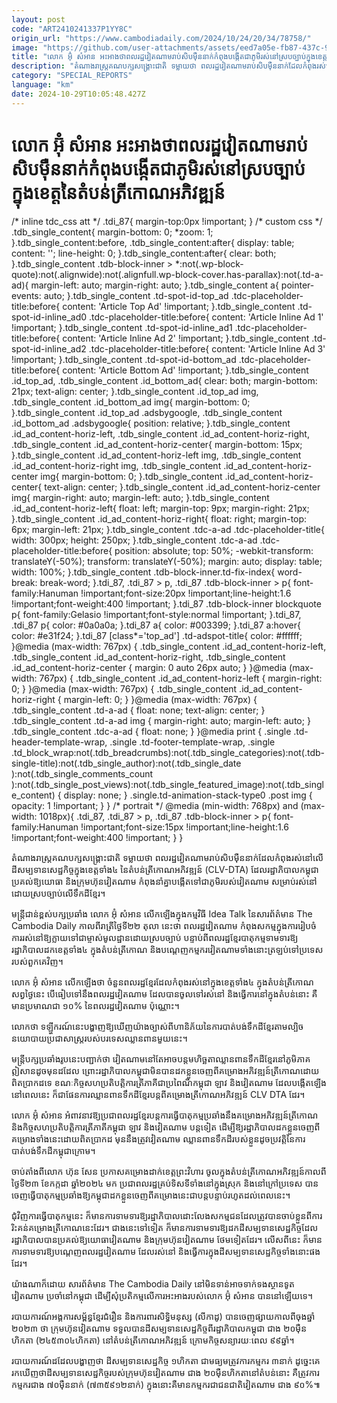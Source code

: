 ```yaml
---
layout: post
code: "ART2410241337P1YY8C"
origin_url: "https://www.cambodiadaily.com/2024/10/24/20/34/78758/"
image: "https://github.com/user-attachments/assets/eed7a05e-fb87-437c-9ece-a19cc39869ed"
title: "លោក អ៊ុំ សំអាន អះអាង​ថា​ពលរដ្ឋ​វៀតណាម​រាប់​សិប​ម៉ឺន​នាក់​កំពុង​បង្កើត​ជា​ភូមិ​រស់នៅ​ស្រប​ច្បាប់​ក្នុង​ខេត្ត​នៃ​តំបន់​ត្រីកោណ​អភិវឌ្ឍន៍"
description: "តំណាងរាស្ត្រ​គណបក្ស​សង្គ្រោះ​ជាតិ ទម្លាយ​ថា ពលរដ្ឋ​វៀតណាម​រាប់​សិប​ម៉ឺន​នាក់​ដែល​កំពុង​រស់នៅ​លើ​ដី​សម្បទាន​សេដ្ឋកិច្ច​ក្នុង​ខេត្ត​ទាំង​៤ នៃ​តំបន់​ត្រីកោណ​អភិវឌ្ឍន៍ (CLV-DTA) ដែល​រដ្ឋាភិបាល​កម្ពុជា​ប្រគល់​ឱ្យ​យោធា និង​ក្រុមហ៊ុន​វៀតណាម កំពុង​នាំគ្នា​បង្កើត​ទៅ​ជា​ភូមិ​របស់​វៀតណាម សម្រាប់​រស់នៅ​ដោយ​ស្រប​ច្បាប់​លើ​ទឹកដី​ខ្មែរ។"
category: "SPECIAL_REPORTS"
language: "km"
date: 2024-10-29T10:05:48.427Z
---
```


# លោក អ៊ុំ សំអាន អះអាង​ថា​ពលរដ្ឋ​វៀតណាម​រាប់​សិប​ម៉ឺន​នាក់​កំពុង​បង្កើត​ជា​ភូមិ​រស់នៅ​ស្រប​ច្បាប់​ក្នុង​ខេត្ត​នៃ​តំបន់​ត្រីកោណ​អភិវឌ្ឍន៍

/\* inline tdc\_css att \*/ .tdi\_87{ margin-top:0px !important; } /\* custom css \*/ .tdb\_single\_content{ margin-bottom: 0; \*zoom: 1; }.tdb\_single\_content:before, .tdb\_single\_content:after{ display: table; content: ''; line-height: 0; }.tdb\_single\_content:after{ clear: both; }.tdb\_single\_content .tdb-block-inner > \*:not(.wp-block-quote):not(.alignwide):not(.alignfull.wp-block-cover.has-parallax):not(.td-a-ad){ margin-left: auto; margin-right: auto; }.tdb\_single\_content a{ pointer-events: auto; }.tdb\_single\_content .td-spot-id-top\_ad .tdc-placeholder-title:before{ content: 'Article Top Ad' !important; }.tdb\_single\_content .td-spot-id-inline\_ad0 .tdc-placeholder-title:before{ content: 'Article Inline Ad 1' !important; }.tdb\_single\_content .td-spot-id-inline\_ad1 .tdc-placeholder-title:before{ content: 'Article Inline Ad 2' !important; }.tdb\_single\_content .td-spot-id-inline\_ad2 .tdc-placeholder-title:before{ content: 'Article Inline Ad 3' !important; }.tdb\_single\_content .td-spot-id-bottom\_ad .tdc-placeholder-title:before{ content: 'Article Bottom Ad' !important; }.tdb\_single\_content .id\_top\_ad, .tdb\_single\_content .id\_bottom\_ad{ clear: both; margin-bottom: 21px; text-align: center; }.tdb\_single\_content .id\_top\_ad img, .tdb\_single\_content .id\_bottom\_ad img{ margin-bottom: 0; }.tdb\_single\_content .id\_top\_ad .adsbygoogle, .tdb\_single\_content .id\_bottom\_ad .adsbygoogle{ position: relative; }.tdb\_single\_content .id\_ad\_content-horiz-left, .tdb\_single\_content .id\_ad\_content-horiz-right, .tdb\_single\_content .id\_ad\_content-horiz-center{ margin-bottom: 15px; }.tdb\_single\_content .id\_ad\_content-horiz-left img, .tdb\_single\_content .id\_ad\_content-horiz-right img, .tdb\_single\_content .id\_ad\_content-horiz-center img{ margin-bottom: 0; }.tdb\_single\_content .id\_ad\_content-horiz-center{ text-align: center; }.tdb\_single\_content .id\_ad\_content-horiz-center img{ margin-right: auto; margin-left: auto; }.tdb\_single\_content .id\_ad\_content-horiz-left{ float: left; margin-top: 9px; margin-right: 21px; }.tdb\_single\_content .id\_ad\_content-horiz-right{ float: right; margin-top: 6px; margin-left: 21px; }.tdb\_single\_content .tdc-a-ad .tdc-placeholder-title{ width: 300px; height: 250px; }.tdb\_single\_content .tdc-a-ad .tdc-placeholder-title:before{ position: absolute; top: 50%; -webkit-transform: translateY(-50%); transform: translateY(-50%); margin: auto; display: table; width: 100%; }.tdb\_single\_content .tdb-block-inner.td-fix-index{ word-break: break-word; }.tdi\_87, .tdi\_87 > p, .tdi\_87 .tdb-block-inner > p{ font-family:Hanuman !important;font-size:20px !important;line-height:1.6 !important;font-weight:400 !important; }.tdi\_87 .tdb-block-inner blockquote p{ font-family:Gelasio !important;font-style:normal !important; }.tdi\_87, .tdi\_87 p{ color: #0a0a0a; }.tdi\_87 a{ color: #003399; }.tdi\_87 a:hover{ color: #e31f24; }.tdi\_87 \[class\*='top\_ad'\] .td-adspot-title{ color: #ffffff; }@media (max-width: 767px) { .tdb\_single\_content .id\_ad\_content-horiz-left, .tdb\_single\_content .id\_ad\_content-horiz-right, .tdb\_single\_content .id\_ad\_content-horiz-center { margin: 0 auto 26px auto; } }@media (max-width: 767px) { .tdb\_single\_content .id\_ad\_content-horiz-left { margin-right: 0; } }@media (max-width: 767px) { .tdb\_single\_content .id\_ad\_content-horiz-right { margin-left: 0; } }@media (max-width: 767px) { .tdb\_single\_content .td-a-ad { float: none; text-align: center; } .tdb\_single\_content .td-a-ad img { margin-right: auto; margin-left: auto; } .tdb\_single\_content .tdc-a-ad { float: none; } }@media print { .single .td-header-template-wrap, .single .td-footer-template-wrap, .single .td\_block\_wrap:not(.tdb\_breadcrumbs):not(.tdb\_single\_categories):not(.tdb-single-title):not(.tdb\_single\_author):not(.tdb\_single\_date ):not(.tdb\_single\_comments\_count ):not(.tdb\_single\_post\_views):not(.tdb\_single\_featured\_image):not(.tdb\_single\_content) { display: none; } .single.td-animation-stack-type0 .post img { opacity: 1 !important; } } /\* portrait \*/ @media (min-width: 768px) and (max-width: 1018px){ .tdi\_87, .tdi\_87 > p, .tdi\_87 .tdb-block-inner > p{ font-family:Hanuman !important;font-size:15px !important;line-height:1.6 !important;font-weight:400 !important; } }

តំណាងរាស្ត្រ​គណបក្ស​សង្គ្រោះ​ជាតិ ទម្លាយ​ថា ពលរដ្ឋ​វៀតណាម​រាប់​សិប​ម៉ឺន​នាក់​ដែល​កំពុង​រស់នៅ​លើ​ដី​សម្បទាន​សេដ្ឋកិច្ច​ក្នុង​ខេត្ត​ទាំង​៤ នៃ​តំបន់​ត្រីកោណ​អភិវឌ្ឍន៍ (CLV-DTA) ដែល​រដ្ឋាភិបាល​កម្ពុជា​ប្រគល់​ឱ្យ​យោធា និង​ក្រុមហ៊ុន​វៀតណាម កំពុង​នាំគ្នា​បង្កើត​ទៅ​ជា​ភូមិ​របស់​វៀតណាម សម្រាប់​រស់នៅ​ដោយ​ស្រប​ច្បាប់​លើ​ទឹកដី​ខ្មែរ។

មន្ត្រី​ជាន់ខ្ពស់​បក្ស​ប្រឆាំង លោក អ៊ុំ សំអាន លើកឡើង​ក្នុង​កម្មវិធី Idea Talk នៃ​សារព័ត៌មាន The Cambodia Daily កាលពី​រាត្រី​ថ្ងៃទី​២២ តុលា នេះ​ថា ពលរដ្ឋ​វៀតណាម កំពុង​សកម្ម​ក្នុង​ការ​រៀបចំ​ការ​រស់នៅ​ឱ្យ​ក្លាយ​ទៅ​ជា​ម្ចាស់​មូលដ្ឋាន​ដោយ​ស្រប​ច្បាប់ បន្ទាប់ពី​ពលរដ្ឋ​ខ្មែរ​បាតុកម្ម​ទាមទារ​ឱ្យ​រដ្ឋាភិបាល​ដក​ខេត្ត​ទាំង​៤ ក្នុង​តំបន់​ត្រីកោណ និង​បណ្តេញ​កម្មករ​វៀតណាម​ទាំងនោះ​ត្រឡប់​ទៅ​ប្រទេស​របស់​ពួកគេ​វិញ។

លោក អ៊ុំ សំអាន លើកឡើង​ថា ចំនួន​ពលរដ្ឋ​ខ្មែរ​ដែល​កំពុង​រស់នៅ​ក្នុង​ខេត្ត​ទាំង​៤ ក្នុង​តំបន់​ត្រីកោណ​សព្វថ្ងៃ​នេះ បើ​ធៀប​ទៅ​នឹង​ពលរដ្ឋ​វៀតណាម ដែល​បាន​ចូល​ទៅ​រស់នៅ និង​ធ្វើការ​នៅ​ក្នុង​តំបន់​នោះ គឺ​មាន​ប្រមាណ​ជា ១០% នៃ​ពលរដ្ឋ​វៀតណាម ប៉ុណ្ណោះ។

លោក​ថា ទឡ្ហីករណ៍​នេះ​បង្ហាញ​ឱ្យ​ឃើញ​យ៉ាង​ច្បាស់​ពី​ហានិភ័យ​នៃ​ការ​បាត់បង់​ទឹកដី​ខ្មែរ​តាម​ល្បិច​នយោបាយ​ប្រជាសាស្ត្រ​របស់​បរទេស​ឈ្លានពាន​មួយ​នេះ។

មន្ត្រី​បក្ស​ប្រឆាំង​រូប​នេះ​បញ្ជា​ក់ថា វៀតណាម​នៅតែ​អាច​បន្ត​មហិច្ឆតា​ឈ្លានពាន​ទឹកដី​ខ្មែរ​នៅ​ភូមិភាគ​ឦសាន​ដូច​មុន​ដដែល ព្រោះ​រដ្ឋាភិបាល​កម្ពុជា​មិន​បាន​ដក​ខ្លួន​ចេញពី​គម្រោង​អភិវឌ្ឍន៍​ត្រីកោណ​ដោយ​ពិតប្រាកដ​ទេ ខណៈ​កិច្ចសហប្រតិបត្តិការ​ត្រីភាគី​ជា​ប្រពៃណី​កម្ពុជា ឡាវ និង​វៀតណាម ដែល​បង្កើត​ឡើង​នៅ​ពេលនេះ ក៏​ជា​ផែនការ​ឈ្លានពាន​ទឹកដី​ខ្មែរ​បន្ត​ពី​គម្រោង​ត្រីកោណ​អភិវឌ្ឍន៍ CLV DTA ដែរ។

លោក អ៊ុំ សំអាន អំពាវនាវ​ឱ្យ​ប្រជាពលរដ្ឋ​ខ្មែរ​បន្ត​ការ​ធ្វើ​បាតុកម្ម​ប្រឆាំង​នឹង​គម្រោង​អភិវឌ្ឍន៍​ត្រីកោណ និង​កិច្ចសហប្រតិបត្តិការ​ត្រីភាគី​កម្ពុជា ឡាវ និង​វៀតណាម បន្ត​ទៀត ដើម្បី​ឱ្យ​រដ្ឋាភិបាល​ដក​ខ្លួន​ចេញពី​គម្រោង​ទាំងនេះ​ដោយ​ពិតប្រាកដ មុន​នឹង​ត្រូវ​វៀតណាម ឈ្លានពាន​ទឹកដី​របស់​ខ្លួន​ដូច​ប្រវត្តិ​នៃ​ការ​បាត់បង់​ទឹកដី​កម្ពុជា​ក្រោម។

ចាប់តាំងពី​លោក ហ៊ុន សែន ប្រកាស​គម្រោង​ដាក់​ខេត្ត​ព្រះវិហារ ចូល​ក្នុង​តំបន់​ត្រីកោណ​អភិវឌ្ឍន៍​កាលពី​ថ្ងៃទី​២៣ ខែ​កក្កដា ឆ្នាំ​២០២៤ មក ប្រជាពលរដ្ឋ​គ្រប់​ទិសទី​ទាំង​នៅ​ក្នុង​ស្រុក និង​នៅ​ក្រៅ​ប្រទេស បាន​ចេញ​ធ្វើ​បាតុកម្ម​ប្រឆាំង​ឱ្យ​កម្ពុជា​ដក​ខ្លួន​ចេញពី​គម្រោង​នេះ​ជា​បន្តបន្ទាប់​រហូត​ដល់​ពេលនេះ។

ជុំវិញ​ការ​ធ្វើ​បាតុកម្ម​នេះ ក៏​មាន​ការ​ទាមទារ​ឱ្យ​រដ្ឋាភិបាល​ដោះលែង​សកម្មជន​ដែល​ត្រូវ​បាន​ចាប់​ខ្លួន​ពី​ការ​រិះគន់​គម្រោង​ត្រីកោណ​នេះ​ដែរ។ ជាង​នេះ​ទៅ​ទៀត ក៏​មាន​ការ​ទាមទារ​ឱ្យ​ដក​ដី​សម្បទាន​សេដ្ឋកិច្ច​ដែល​រដ្ឋាភិបាល​បាន​ប្រគល់​ឱ្យ​យោធា​វៀតណាម និង​ក្រុមហ៊ុន​វៀតណាម ថែម​ទៀត​ដែរ។ លើស​ពី​នេះ ក៏​មាន​ការ​ទាមទារ​ឱ្យ​បណ្តេញ​ពលរដ្ឋ​វៀតណាម ដែល​រស់នៅ និង​ធ្វើការ​ក្នុង​ដី​សម្បទាន​សេដ្ឋកិច្ច​ទាំងនោះ​ផង​ដែរ។

យ៉ាងណាក៏ដោយ សារព័ត៌មាន The Cambodia Daily នៅ​មិន​ទាន់​អាច​ទាក់ទង​ស្ថានទូត​វៀតណាម ប្រចាំ​នៅ​កម្ពុជា ដើម្បី​សុំ​ប្រតិកម្ម​លើ​ការ​អះអាង​របស់​លោក អ៊ុំ សំអាន បាន​នៅឡើយ​ទេ។

របាយការណ៍​អង្គការ​សម្ព័ន្ធ​ខ្មែរ​ជំរឿន និង​ការពារ​សិទ្ធិមនុស្ស (លីកាដូ) បាន​ចេញ​ផ្សាយ​កាលពី​ចុង​ឆ្នាំ​២០២៣ ថា ក្រុមហ៊ុន​វៀតណាម ទទួល​បាន​ដី​សម្បទាន​សេដ្ឋកិច្ច​ពី​រដ្ឋាភិបាល​កម្ពុជា ជាង ២០​ម៉ឺន​ហិកតា (២៤៥៣០៤​ហិកតា) នៅ​តំបន់​ត្រីកោណ​អភិវឌ្ឍន៍ ក្រោម​កិច្ចសន្យា​រយៈពេល ៩៩​ឆ្នាំ។

របាយការណ៍​ដដែល​បង្ហាញ​ថា ដី​សម្បទាន​សេដ្ឋកិច្ច ១​ហិកតា ជា​មធ្យម​ត្រូវការ​កម្មករ ៣​នាក់ ដូច្នេះ​គេ​រក​ឃើញ​ថា​ដី​សម្បទាន​សេដ្ឋកិច្ច​របស់​ក្រុមហ៊ុន​វៀតណាម ជាង ២០​ម៉ឺន​ហិកតា​នៅ​តំបន់​នោះ គឺ​ត្រូវការ​កម្មករ​ជាង ៧០​ម៉ឺន​នាក់ (៧៣៥៩១២​នាក់) ក្នុង​នោះ​គឺ​មាន​កម្មករ​ជា​ជនជាតិ​វៀតណាម ជាង ៩០%៕